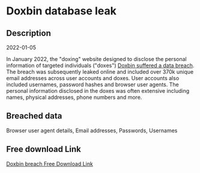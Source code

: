 # Doxbin database leak

## Description

2022-01-05

In January 2022, the &quot;doxing&quot; website designed to disclose the personal information of targeted individuals (&quot;doxes&quot;) <a href="https://www.flashpoint-intel.com/blog/doxbin-leak/" target="_blank" rel="noopener">Doxbin suffered a data breach</a>. The breach was subsequently leaked online and included over 370k unique email addresses across user accounts and doxes. User accounts also included usernames, password hashes and browser user agents. The personal information disclosed in the doxes was often extensive including names, physical addresses, phone numbers and more.

## Breached data

Browser user agent details, Email addresses, Passwords, Usernames

## Free download Link

[Doxbin breach Free Download Link](https://tinyurl.com/2b2k277t)